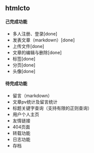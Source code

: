 ## htmlcto

#### 己完成功能

- 多人注册、登录[done]
- 发表文章（markdown）[done]
- 上传文件[done]
- 文章的编辑与删除[done]
- 标签[done]
- 分页[done]
- 头像[done]

#### 待完成功能

- 留言（markdown）
- 文章pv统计及留言统计
- 标题关键字查询（支持有限的正则查询）
- 用户个人主页
- 友情链接
- 404页面
- 转载功能
- 日志功能
- 存档